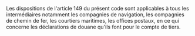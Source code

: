 Les dispositions de l'article 149 du présent code
sont applicables à tous les intermédiaires notamment les compagnies de
navigation, les compagnies de chemin de fer, les courtiers maritimes,
les offices postaux, en ce qui concerne les déclarations de douane
qu'ils font pour le compte de tiers.